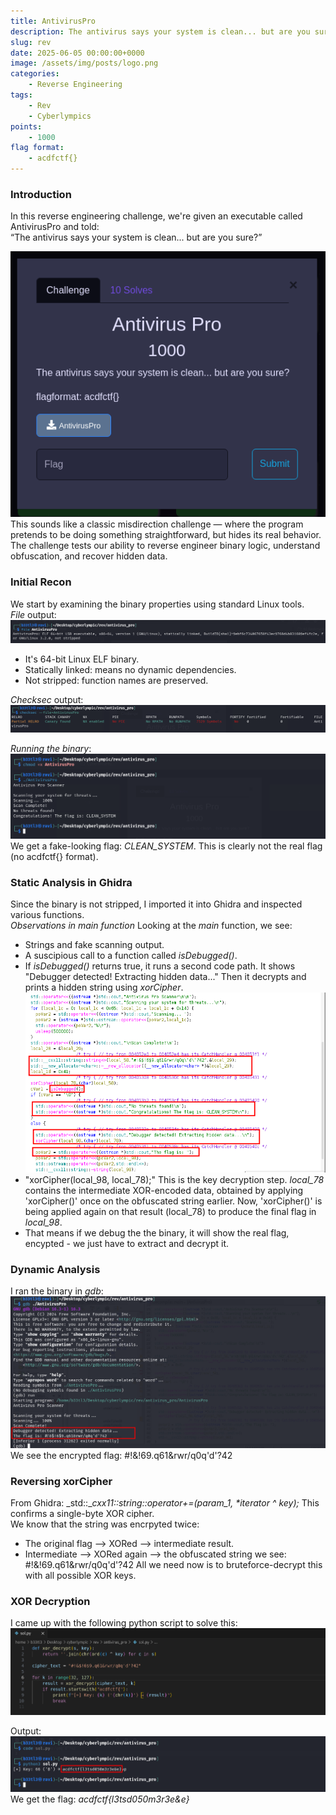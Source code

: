 ```yaml
---
title: AntivirusPro
description: The antivirus says your system is clean... but are you sure?
slug: rev
date: 2025-06-05 00:00:00+0000
image: /assets/img/posts/logo.png
categories:
    - Reverse Engineering
tags:
    - Rev
    - Cyberlympics
points:
    - 1000
flag format:
    - acdfctf{}
---
```


### Introduction
In this reverse engineering challenge, we're given an executable called AntivirusPro and told: <br>
“The antivirus says your system is clean... but are you sure?”

![Challenge](/assets/img/posts/antiviruspro/antiviruspro.png) <br>
This sounds like a classic misdirection challenge — where the program pretends to be doing something straightforward, but hides its real behavior. The challenge tests our ability to reverse engineer binary logic, understand obfuscation, and recover hidden data.

### Initial Recon
We start by examining the binary properties using standard Linux tools. <br>
_File_ output: ![Challenge](/assets/img/posts/antiviruspro/file.png) <br>
  - It's 64-bit Linux ELF binary.
  - Statically linked: means no dynamic dependencies.
  - Not stripped: function names are preserved.

_Checksec_ output: ![Challenge](/assets/img/posts/antiviruspro/checksec.png) <br>

_Running the binary_:
![Challenge](/assets/img/posts/antiviruspro/run.png) <br>
We get a fake-looking flag: _CLEAN_SYSTEM_. This is clearly not the real flag (no acdfctf{} format).

### Static Analysis in Ghidra
Since the binary is not stripped, I imported it into Ghidra and inspected various functions. <br>
_Observations in main function_
Looking at the _main_ function, we see:
  - Strings and fake scanning output.
  - A suscipious call to a function called _isDebugged()_.
  - If _isDebugged()_ returns true, it runs a second code path. It shows "Debugger detected! Extracting hidden data..." Then it decrypts and prints a hidden string using _xorCipher_.<br>
  ![Challenge](/assets/img/posts/antiviruspro/main.png) <br>
  - "xorCipher(local_98, local_78);" This is the key decryption step. _local_78_ contains the intermediate XOR-encoded data, obtained by applying 'xorCipher()' once on the obfuscated string earlier. Now, 'xorCipher()' is being applied again on that result (local_78) to produce the final flag in _local_98_.
  - That means if we debug the the binary, it will show the real flag, encypted - we just have to extract and decrypt it.

### Dynamic Analysis
I ran the binary in _gdb_: ![Challenge](/assets/img/posts/antiviruspro/gdb.png) <br>
We see the encrypted flag: #!&$!6$9.q61&rwr/q0q'd'?42

### Reversing xorCipher
From Ghidra: _std::__cxx11::string::operator+=(param_1, *iterator ^ key);_
This confirms a single-byte XOR cipher. <br>
We know that the string was encrpyted twice:
- The original flag --> XORed --> intermediate result.
- Intermediate --> XORed again --> the obfuscated string we see: #!&$!6$9.q61&rwr/q0q'd'?42
All we need now is to bruteforce-decrypt this with all possible XOR keys.

### XOR Decryption
I came up with the following python script to solve this:
![Challenge](/assets/img/posts/antiviruspro/script.png) <br>

Output:
![Challenge](/assets/img/posts/antiviruspro/flag.png) <br>
We get the flag: _acdfctf{l3tsd050m3r3e&e}_

